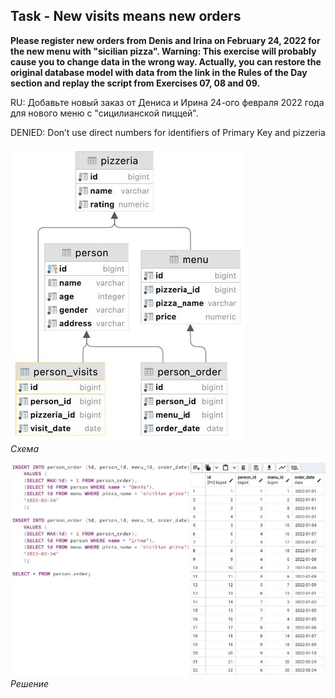## Task - New visits means new orders

**Please register new orders from Denis and Irina on February 24, 2022 for the new menu with "sicilian pizza".
Warning: This exercise will probably cause you to change data in the wrong way. Actually, you can restore the original database model with data from the link in the Rules of the Day section and replay the script from Exercises 07, 08 and 09.**

RU: Добавьте новый заказ от Дениса и Ирина 24-ого февраля 2022 года для нового меню с "сицилианской пиццей". 

DENIED: Don’t use direct numbers for identifiers of Primary Key and pizzeria

![Screenshot](../screenshots/scheme.jpg "Схема")\
*Схема*

![Screenshot](../screenshots/ex10.jpg "Решение")\
*Решение*
